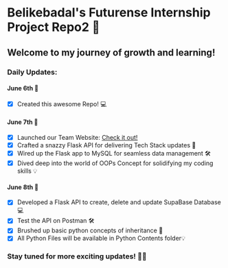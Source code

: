 # Belikebadal's Futurense Internship Project Repo2 🚀

## Welcome to my journey of growth and learning!

### Daily Updates:

#### June 6th 🌟
- [x] Created this awesome Repo! 💻

#### June 7th 🎉
- [x] Launched our Team Website: [Check it out!](https://interns-ipynb.vercel.app/)
- [x] Crafted a snazzy Flask API for delivering Tech Stack updates 🚀
- [x] Wired up the Flask app to MySQL for seamless data management 🛠️
- [x] Dived deep into the world of OOPs Concept for solidifying my coding skills 💡

#### June 8th 🎉
- [x] Developed a Flask API to create, delete and update SupaBase Database 💻
- [x] Test the API on Postman 🛠️
- [x] Brushed up basic python concepts of inheritance 🚀
- [x] All Python Files will be available in Python Contents folder💡

### Stay tuned for more exciting updates! 🚀🔥
